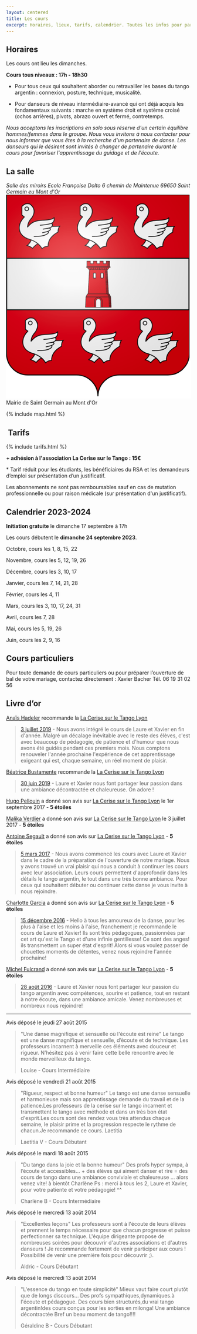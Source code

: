 ```yaml
---
layout: centered
title: Les cours
excerpt: Horaires, lieux, tarifs, calendrier. Toutes les infos pour partir du bon pied.
---
```


## Horaires

Les cours ont lieu les dimanches.

**Cours tous niveaux : 17h - 18h30**

- Pour tous ceux qui souhaitent aborder ou retravailler les bases du tango argentin : connexion, posture, technique, musicalité.

- Pour danseurs de niveau intermédiaire-avancé qui ont déjà acquis les fondamentaux suivants : marche en système droit et système croisé (ochos arrières), pivots, abrazo ouvert et fermé, contretemps.


_Nous acceptons les inscriptions en solo sous réserve d'un certain équilibre hommes/femmes dans le groupe. Nous vous invitons à nous contacter pour nous informer que vous êtes à la recherche d'un partenaire de danse. Les danseurs qui le désirent sont invités à changer de partenaire durant le cours pour favoriser l'apprentissage du guidage et de l'écoute._


## La salle


<address>Salle des miroirs
Ecole Françoise Dolto
6 chemin de Maintenue
69650 Saint Germain eu Mont d'Or
</address>
<img src="/img/blason-sgmo.png" alt="sgmo" class="icon"/> Mairie de Saint Germain au Mont d'Or

{% include map.html %}

## &nbsp;Tarifs&nbsp;

{% include tarifs.html %}

**+ adhésion à l'association La Cerise sur le Tango : 15€**

\* Tarif réduit pour les étudiants, les bénéficiaires du RSA et les
demandeurs d’emploi sur présentation d’un justificatif.

Les abonnements ne sont pas remboursables sauf en cas de mutation
professionnelle ou pour raison médicale (sur présentation d'un
justificatif).


## Calendrier 2023-2024

**Initiation gratuite** le dimanche 17 septembre à 17h

Les cours débutent le **dimanche 24 septembre 2023**.

Octobre, cours les 1, 8, 15, 22

Novembre, cours les 5, 12, 19, 26

Décembre, cours les 3, 10, 17

Janvier, cours les 7, 14, 21, 28

Février, cours les 4, 11

Mars, cours les 3, 10, 17, 24, 31

Avril, cours les 7, 28

Mai, cours les 5, 19, 26

Juin, cours les 2, 9, 16


## Cours particuliers

Pour toute demande de cours particuliers ou pour préparer l’ouverture de
bal de votre mariage, contactez directement : Xavier Bacher Tél. 06 19 31 02 56


## Livre d’or
[Anaïs Hadeler](https://www.facebook.com/anais.hadeler) recommande la [La Cerise sur le Tango Lyon](https://www.facebook.com/lacerisesurletangolyon/?ref=page_internal)

>[3 juillet 2019](https://www.facebook.com/anais.hadeler/posts/10158760134699768) - Nous avons intégré le cours de Laure et Xavier en fin d'année. Malgré un décalage inévitable avec le reste 
des élèves, c'est avec beaucoup de pédagogie, de patience et d'humour 
que nous avons été guidés pendant ces premiers mois. Nous comptons 
renouveler l'année prochaine l'expérience de cet apprentissage exigeant 
qui est, chaque semaine, un réel moment de plaisir.

[Béatrice Bustamente](https://www.facebook.com/beatrice.bustamente) recommande la [La Cerise sur le Tango Lyon](https://www.facebook.com/lacerisesurletangolyon/?ref=page_internal)

>[30 juin 2019](https://www.facebook.com/beatrice.bustamente/posts/10218888929472258) - Laure et Xavier nous font partager leur passion dans une ambiance décontractée et chaleureuse. On adore !

[Hugo Pellouin](https://www.facebook.com/hugo.pellouin) a donné son avis 
sur [La Cerise sur le Tango Lyon](https://www.facebook.com/hugo.pellouin/activity/922776771209991) le 1er septembre 2017 - **5
étoiles**

[Malika Verdier](https://www.facebook.com/malika.verdier) a donné son avis 
sur [La Cerise sur le Tango Lyon](https://www.facebook.com/malika.verdier/activity/10155006532443853) le 3 juillet 2017 - **5
étoiles**

[Antoine Segault](https://www.facebook.com/segault) a donné son avis 
sur [La Cerise sur le Tango Lyon](https://www.facebook.com/lacerisesurletangolyon/?ref=page_internal) - **5
étoiles**

>[5 mars 2017](https://www.facebook.com/segault/posts/10155193621319701:0) - Nous avons commencé les cours avec Laure et Xavier dans le cadre de la
préparation de l'ouverture de notre mariage. Nous y avons trouvé un vrai
plaisir qui nous a conduit à continuer les cours avec leur association.
Leurs cours permettent d'approfondir dans les détails le tango argentin, le
tout dans une très bonne ambiance.
Pour ceux qui souhaitent débuter ou continuer cette danse je vous invite à
nous rejoindre.


[Charlotte Garcia](https://www.facebook.com/charlotte.garcia.777) a donné
son avis sur [La Cerise sur le Tango Lyon](https://www.facebook.com/lacerisesurletangolyon/?ref=page_internal) - **5
étoiles**

>[15 décembre 2016](https://www.facebook.com/charlotte.garcia.777/posts/10155122801788455:0) - Hello à tous les amoureux de la danse, pour les plus à l'aise et les moins
à l'aise, franchement je recommande le cours de Laure et Xavier! Ils sont
très pédagogues, passionnées par cet art qu'est le Tango et d'une infinie
gentillesse! Ce sont des anges! ils transmettent un super état d'esprit!
Alors si vous voulez passer de chouettes moments de détentes, venez nous
rejoindre l'année prochaine!

[Michel Fulcrand](https://www.facebook.com/michel.fulcrand) a donné son avis
sur [La Cerise sur le Tango Lyon](https://www.facebook.com/lacerisesurletangolyon/?ref=page_internal) - **5 étoiles**

>[28 août 2016](https://www.facebook.com/michel.fulcrand/posts/10205201395233832:0) - Laure et Xavier nous font partager leur passion du tango argentin avec
compétences, sourire et patience, tout en restant à notre écoute, dans une
ambiance amicale. Venez nombreuses et nombreux nous rejoindre!

<hr/>

Avis déposé le jeudi 27 août 2015

> "Une danse magnifique et sensuelle où l'écoute est reine" Le tango est
une danse magnifique et sensuelle, d’écoute et de technique. Les
professeurs incarnent à merveille ces éléments avec douceur et rigueur.
N’hésitez pas à venir faire cette belle rencontre avec le monde
merveilleux du tango.
>
> Louise - Cours Intermédiaire

Avis déposé le vendredi 21 août 2015

> "Rigueur, respect et bonne humeur" Le tango est une danse sensuelle et
harmonieuse mais son apprentissage demande du travail et de la
patience.Les professeurs de la cerise sur le tango incarnent et
transmettent le tango avec méthode et dans un très bon état d'esprit.Les
cours sont des rendez vous très attendus chaque semaine, le plaisir
prime et la progression respecte le rythme de chacun.Je recommande ce
cours. Laetitia
>
> Laetitia V - Cours Débutant

Avis déposé le mardi 18 août 2015

> "Du tango dans la joie et la bonne humeur" Des profs hyper sympa, à
l’écoute et accessibles... + des élèves qui aiment danser et rire = des
cours de tango dans une ambiance conviviale et chaleureuse ... alors
venez vite! à bientôt Charlène Ps : merci à tous les 2, Laure et Xavier,
pour votre patiente et votre pédagogie! ^^
>
>  Charlène B - Cours Intermédiaire

Avis déposé le mercredi 13 août 2014

> "Excellentes leçons" Les professeurs sont à l'écoute de leurs élèves et
prennent le temps nécessaire pour que chacun progresse et puisse
perfectionner sa technique. L'équipe dirigeante propose de nombreuses
soirées pour découvrir d'autres associations et d'autres danseurs ! Je
recommande fortement de venir participer aux cours ! Possibilité de
venir une première fois pour découvrir ;).
>
> Aldric - Cours Débutant

Avis déposé le mercredi 13 août 2014

> "L'essence du tango en toute simplicité" Mieux vaut faire court plutôt
que de longs discours... Des profs sympathiques,dynamiques.à l'écoute et
pédagogue. Des cours bien structurés,du vrai tango argentin!des cours
conçus pour les sorties en milonga! Une ambiance décontractée Bref un
beau moment de tango!!!!
>
> Géraldine B - Cours Débutant
